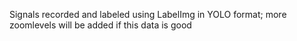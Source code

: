 Signals recorded and labeled using LabelImg in YOLO format; more zoomlevels will be added if this data is good
